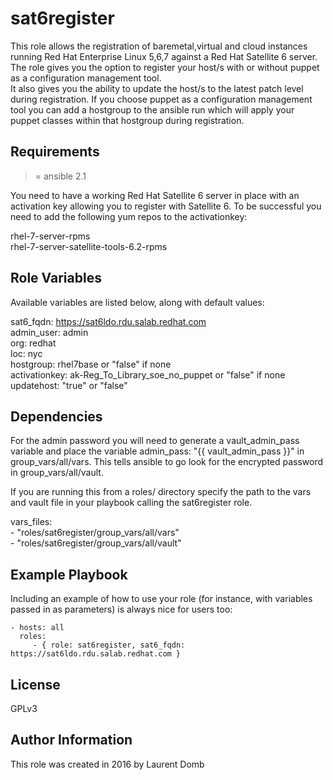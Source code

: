 # sat6register

This role allows the registration of baremetal,virtual and cloud instances running Red Hat Enterprise Linux 5,6,7 against a Red Hat Satellite 6 server. The role gives you the option to register your host/s with or without puppet as a configuration management tool.  
It also gives you the ability to update the host/s to the latest patch level during registration. If you choose puppet as a configuration management tool you can add a hostgroup to the ansible run which will apply your puppet classes within that hostgroup during registration.  

## Requirements

>= ansible 2.1

You need to have a working Red Hat Satellite 6 server in place with an activation key allowing you to register with Satellite 6.
To be successful you need to add the following yum repos to the activationkey:

rhel-7-server-rpms  
rhel-7-server-satellite-tools-6.2-rpms

## Role Variables

Available variables are listed below, along with default values:

sat6_fqdn: https://sat6ldo.rdu.salab.redhat.com  
admin_user: admin  
org: redhat  
loc: nyc  
hostgroup: rhel7base or "false" if none  
activationkey: ak-Reg_To_Library_soe_no_puppet or "false" if none  
updatehost: "true" or "false"  

## Dependencies

For the admin password you will need to generate a vault_admin_pass variable and place the variable admin_pass: "{{ vault_admin_pass }}" in group_vars/all/vars. This tells ansible to go look for the encrypted password in group_vars/all/vault.  

If you are running this from a roles/ directory specify the path to the vars and vault file in your playbook calling the sat6register role.  
 
vars_files:  
    - "roles/sat6register/group_vars/all/vars"  
    - "roles/sat6register/group_vars/all/vault"  


## Example Playbook

Including an example of how to use your role (for instance, with variables passed in as parameters) is always nice for users too:

    - hosts: all
      roles:
         - { role: sat6register, sat6_fqdn: https://sat6ldo.rdu.salab.redhat.com }

## License

GPLv3

## Author Information
This role was created in 2016 by Laurent Domb

